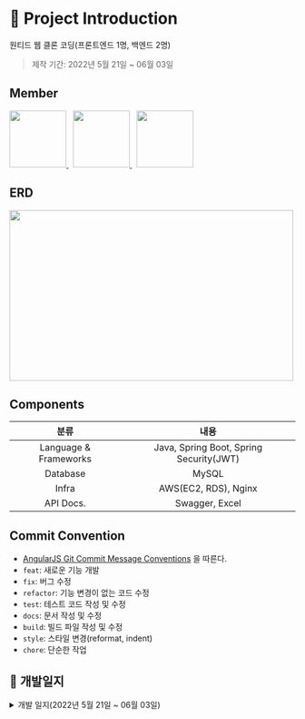 # 📝 Project Introduction
원티드 웹 클론 코딩(프론트엔드 1명, 백엔드 2명)

>제작 기간: 2022년 5월 21일 ~ 06월 03일

## Member
<p>
  <a href="https://github.com/dkswnkk">
     <img src="https://github.com/dkswnkk.png" width="100">
  </a>
  &nbsp;
  <a href="https://github.com/kys95">
   <img src="https://github.com/kys95.png" width="100">
  </a>
  &nbsp;
  <a href="https://github.com/Sukyung-Park">
   <img src="https://github.com/Sukyung-Park.png" width="100">
  </a>
</p>


## ERD

<img width="500" height="300" src="https://user-images.githubusercontent.com/70481813/169830513-aa998edd-9219-4cc1-9015-312bd42c0765.png">

## Components
|분류|내용|
|:---:|:---:|
|Language & Frameworks|Java, Spring Boot, Spring Security(JWT)|
|Database|MySQL|
|Infra|AWS(EC2, RDS), Nginx|
|API Docs.|Swagger, Excel|


## Commit Convention
- [AngularJS Git Commit Message Conventions](https://gist.github.com/stephenparish/9941e89d80e2bc58a153) 을 따른다.
- `feat`: 새로운 기능 개발
- `fix`: 버그 수정
- `refactor`: 기능 변경이 없는 코드 수정
- `test`: 테스트 코드 작성 및 수정
- `docs`: 문서 작성 및 수정
- `build`: 빌드 파일 작성 및 수정
- `style`: 스타일 변경(reformat, indent)
- `chore`: 단순한 작업

## 📝 개발일지

<details>
<summary>개발 일지(2022년 5월 21일 ~ 06월 03일)</summary>

## 2022-05-21(토)
안주: ERD설계(80%진행)
  
퓨어
- ERD설계(80%진행)
- 가비아 도메인 구입 및 dev/prod 서버 구축
  
  
## 2022-05-22(일) 
안주
- ERD설계 마무리
- API 명세서 작성
 
퓨어
- ERD수정
- API 리스트업(80%)

## 2022-05-23(월) 
안주
- 회원가입 API 구현
- 로그인 API 구현
- 프론트와 회의 진행
- 1차 피드백 받음

퓨어
- git pull 에러 해결
- git merge conflict 에러 해결
- 프론트와 회의 진행
- 1차 피드백 
 
## 2022-05-24(화)
안주
- 배너 광고 조회 API 구현
- 유저 정보 조회 API 구현

퓨어
- 채용공고 화면 조회 API 구현

## 2022-05-25(수)
안주
- 이력서 생성 API구현
- 해당 유저의 모든 이력서 조회 API 구현
- 이력서 상세 조회 API 구현
- 이력서 삭제 API 구현
  
퓨어
- 채용공고 상세화면 조회 API 구현
- 채용공고 북마크 생성 API 구현
- 채용공고 북마크 취소 API 구현
- 북마크 조회 API 구현
  
## 2022-05-26(목)
 안주
  - 이력서 이름 변경 API 구현
  - 기본 이력서로 변경 API 구현
  - 이력서 작성 상태 변경 API 구현
  - 이력서 수정 API 구현
  
 퓨어
 - 회사 상세 조회 API 구현
 - 회사 정보 생성 API 구현
 - 회사 정보 수정 API 구현
 - 회사 정보 삭제 API 구현
  
## 2022-05-27(금)
  
  
  

퓨어
- 채용공고 좋아요 생성, 취소 버그 해결  
</details>

